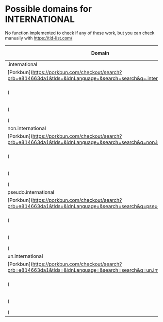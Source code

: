 # Possible domains for INTERNATIONAL

No function implemented to check if any of these work, but you can check manually with https://tld-list.com/

| Domain | Porkbun | NameCheap | Google Domains |
|---|---|---|---|
| .international | [Porkbun](https://porkbun.com/checkout/search?prb=e814663da1&tlds=&idnLanguage=&search=search&q=.international) | [Namecheap](https://www.namecheap.com/domains/registration/results/?domain=.international) | [Google](https://domains.google.com/registrar/search?searchTerm=.international) |
| non.international | [Porkbun](https://porkbun.com/checkout/search?prb=e814663da1&tlds=&idnLanguage=&search=search&q=non.international) | [Namecheap](https://www.namecheap.com/domains/registration/results/?domain=non.international) | [Google](https://domains.google.com/registrar/search?searchTerm=non.international) |
| pseudo.international | [Porkbun](https://porkbun.com/checkout/search?prb=e814663da1&tlds=&idnLanguage=&search=search&q=pseudo.international) | [Namecheap](https://www.namecheap.com/domains/registration/results/?domain=pseudo.international) | [Google](https://domains.google.com/registrar/search?searchTerm=pseudo.international) |
| un.international | [Porkbun](https://porkbun.com/checkout/search?prb=e814663da1&tlds=&idnLanguage=&search=search&q=un.international) | [Namecheap](https://www.namecheap.com/domains/registration/results/?domain=un.international) | [Google](https://domains.google.com/registrar/search?searchTerm=un.international) |
